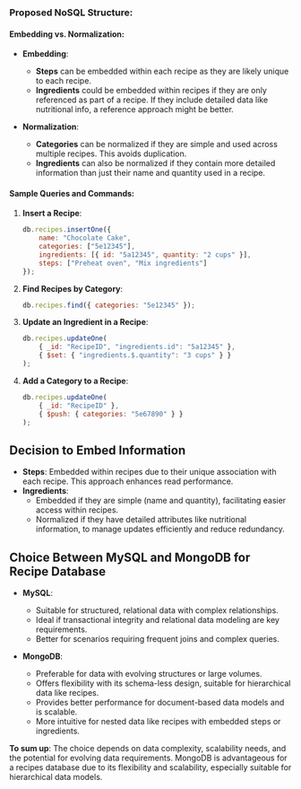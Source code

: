 ### Proposed NoSQL Structure:

#### Embedding vs. Normalization:
- **Embedding**:
  - **Steps** can be embedded within each recipe as they are likely unique to each recipe.
  - **Ingredients** could be embedded within recipes if they are only referenced as part of a recipe. If they include detailed data like nutritional info, a reference approach might be better.

- **Normalization**:
  - **Categories** can be normalized if they are simple and used across multiple recipes. This avoids duplication.
  - **Ingredients** can also be normalized if they contain more detailed information than just their name and quantity used in a recipe.

#### Sample Queries and Commands:
1. **Insert a Recipe**:
   ```javascript
   db.recipes.insertOne({
       name: "Chocolate Cake",
       categories: ["5e12345"],
       ingredients: [{ id: "5a12345", quantity: "2 cups" }],
       steps: ["Preheat oven", "Mix ingredients"]
   });
   ```

2. **Find Recipes by Category**:
   ```javascript
   db.recipes.find({ categories: "5e12345" });
   ```

3. **Update an Ingredient in a Recipe**:
   ```javascript
   db.recipes.updateOne(
       { _id: "RecipeID", "ingredients.id": "5a12345" },
       { $set: { "ingredients.$.quantity": "3 cups" } }
   );
   ```

4. **Add a Category to a Recipe**:
   ```javascript
   db.recipes.updateOne(
       { _id: "RecipeID" },
       { $push: { categories: "5e67890" } }
   );

## Decision to Embed Information
- **Steps**: Embedded within recipes due to their unique association with each recipe. This approach enhances read performance.
- **Ingredients**: 
  - Embedded if they are simple (name and quantity), facilitating easier access within recipes.
  - Normalized if they have detailed attributes like nutritional information, to manage updates efficiently and reduce redundancy.

## Choice Between MySQL and MongoDB for Recipe Database
- **MySQL**: 
  - Suitable for structured, relational data with complex relationships.
  - Ideal if transactional integrity and relational data modeling are key requirements.
  - Better for scenarios requiring frequent joins and complex queries.

- **MongoDB**: 
  - Preferable for data with evolving structures or large volumes.
  - Offers flexibility with its schema-less design, suitable for hierarchical data like recipes.
  - Provides better performance for document-based data models and is scalable.
  - More intuitive for nested data like recipes with embedded steps or ingredients.

**To sum up**: The choice depends on data complexity, scalability needs, and the potential for evolving data requirements. MongoDB is advantageous for a recipes database due to its flexibility and scalability, especially suitable for hierarchical data models.
   ```


